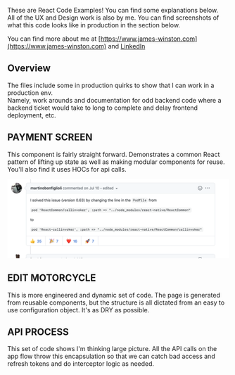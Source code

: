 These are React Code Examples! You can find some explanations below.<br />
All of the UX and Design work is also by me. You can find screenshots of what this code looks like in production in the section below.<br />

You can find more about me at [https://www.james-winston.com](https://www.james-winston.com) and [LinkedIn](www.linkedin.com/in/james-winston-1b2ab324)<br />

## Overview
The files include some in production quirks to show that I can work in a production env.<br />
Namely, work arounds and documentation for odd backend code where a backend ticket would take to long to complete and delay frontend deployment, etc.<br />

## PAYMENT SCREEN
This component is fairly straight forward. Demonstrates a common React pattern of lifting up state as well as making modular components for reuse. You'll also find it uses HOCs for api calls.<br />

![Payment Screen Desktop](images/test.png)

## EDIT MOTORCYCLE
This is more engineered and dynamic set of code. The page is generated from reusable components, but the structure is all dictated from an easy to use configuration object. It's as DRY as possible.<br />

## API PROCESS
This set of code shows I'm thinking large picture. All the API calls on the app flow throw this encapsulation so that we can catch bad access and refresh tokens and do interceptor logic as needed.<br />